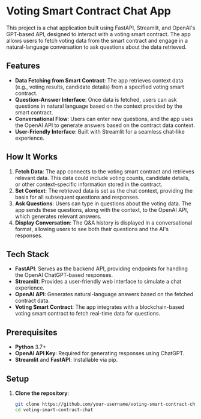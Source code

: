 # Voting Smart Contract Chat App

This project is a chat application built using FastAPI, Streamlit, and OpenAI's GPT-based API, designed to interact with a voting smart contract. The app allows users to fetch voting data from the smart contract and engage in a natural-language conversation to ask questions about the data retrieved.

## Features

- **Data Fetching from Smart Contract**: The app retrieves context data (e.g., voting results, candidate details) from a specified voting smart contract.
- **Question-Answer Interface**: Once data is fetched, users can ask questions in natural language based on the context provided by the smart contract.
- **Conversational Flow**: Users can enter new questions, and the app uses the OpenAI API to generate answers based on the contract data context.
- **User-Friendly Interface**: Built with Streamlit for a seamless chat-like experience.

## How It Works

1. **Fetch Data**: The app connects to the voting smart contract and retrieves relevant data. This data could include voting counts, candidate details, or other context-specific information stored in the contract.
2. **Set Context**: The retrieved data is set as the chat context, providing the basis for all subsequent questions and responses.
3. **Ask Questions**: Users can type in questions about the voting data. The app sends these questions, along with the context, to the OpenAI API, which generates relevant answers.
4. **Display Conversation**: The Q&A history is displayed in a conversational format, allowing users to see both their questions and the AI's responses.

## Tech Stack

- **FastAPI**: Serves as the backend API, providing endpoints for handling the OpenAI ChatGPT-based responses.
- **Streamlit**: Provides a user-friendly web interface to simulate a chat experience.
- **OpenAI API**: Generates natural-language answers based on the fetched contract data.
- **Voting Smart Contract**: The app integrates with a blockchain-based voting smart contract to fetch real-time data for questions.

## Prerequisites

- **Python** 3.7+
- **OpenAI API Key**: Required for generating responses using ChatGPT.
- **Streamlit** and **FastAPI**: Installable via pip.

## Setup

1. **Clone the repository**:
   ```bash
   git clone https://github.com/your-username/voting-smart-contract-chat.git
   cd voting-smart-contract-chat
